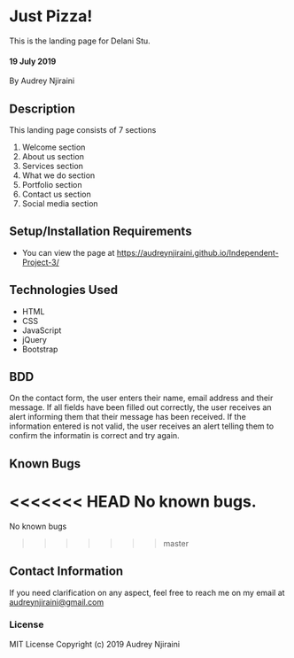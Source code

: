 # Just Pizza!
This is the landing page for Delani Stu.

#### 19 July 2019
By Audrey Njiraini

## Description
This landing page consists of 7 sections
<ol>
    <li>Welcome section</li>
    <li>About us section</li>
    <li>Services section</li>
    <li>What we do section</li>
    <li>Portfolio section</li>
    <li>Contact us section</li>
    <li>Social media section</li>
</ol>

## Setup/Installation Requirements
* You can view the page at https://audreynjiraini.github.io/Independent-Project-3/

## Technologies Used
<ul>
    <li>HTML</li>
    <li>CSS</li>
    <li>JavaScript</li>
    <li>jQuery</li>
    <li>Bootstrap</li>
</ul>

## BDD
On the contact form, the user enters their name, email address and their message. If all fields have been filled out correctly, the user receives an alert informing them that their message has been received. If the information entered is not valid, the user receives an alert telling them to confirm the informatin is correct and try again.

## Known Bugs
<<<<<<< HEAD
No known bugs.
=======
No known bugs
>>>>>>> master

## Contact Information
If you need clarification on any aspect, feel free to reach me on my email at audreynjiraini@gmail.com
### License
MIT License
Copyright (c) 2019 Audrey Njiraini